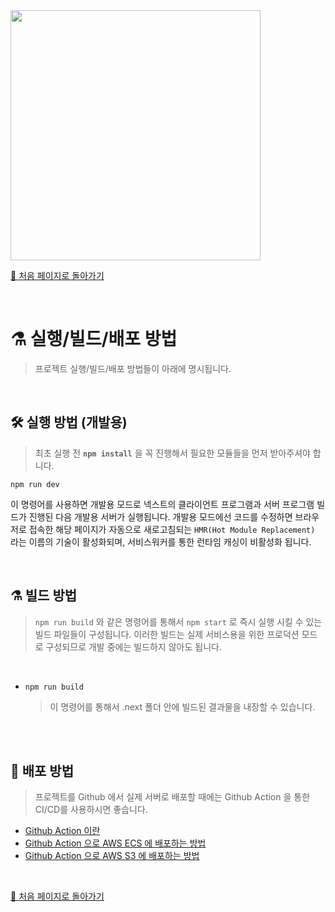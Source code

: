 <img src="https://i.imgur.com/8eykkWY.gif" width="400"/>


[🧲 처음 페이지로 돌아가기](https://github.com/AhaOfficial/nuxt-template)

<br/>

# ⚗️ 실행/빌드/배포 방법

> 프로젝트 실행/빌드/배포 방법들이 아래에 명시됩니다.

<br/>

## 🛠 실행 방법 (개발용)

> 최초 실행 전 **`npm install`** 을 꼭 진행해서 필요한 모듈들을 먼저 받아주셔야 합니다.

`npm run dev`

이 명령어를 사용하면 개발용 모드로 넥스트의 클라이언트 프로그램과 서버 프로그램 빌드가 진행된 다음 개발용 서버가 실행됩니다. 개발용 모드에선 코드를 수정하면 브라우저로 접속한 해당 페이지가 자동으로 새로고침되는 `HMR(Hot Module Replacement)` 라는 이름의 기술이 활성화되며, 서비스워커를 통한 런타임 캐싱이 비활성화 됩니다.

<br/>

## ⚗️ 빌드 방법

> `npm run build` 와 같은 명령어를 통해서 `npm start`  로 즉시 실행 시킬 수 있는 빌드 파일들이 구성됩니다. 이러한 빌드는 실제 서비스용을 위한 프로덕션 모드로 구성되므로 개발 중에는 빌드하지 않아도 됩니다.

<br/>

- `npm run build `

  > 이 명령어를 통해서 .next 폴더 안에 빌드된 결과물을 내장할 수 있습니다.

<br/>
<br/>

## 🔮 배포 방법

> 프로젝트를 Github 에서 실제 서버로 배포할 때에는 Github Action 을 통한 CI/CD를 사용하시면 좋습니다.

- [Github Action 이란](https://jonnung.dev/devops/2020/01/31/github_action_getting_started/)
- [Github Action 으로 AWS ECS 에 배포하는 방법](https://velog.io/@q00/Github-action-aws-ecs-Github-CICD-55k38sf8ik)
- [Github Action 으로 AWS S3 에 배포하는 방법]()

<br/>

[🧲 처음 페이지로 돌아가기](https://github.com/AhaOfficial/nuxt-template)

